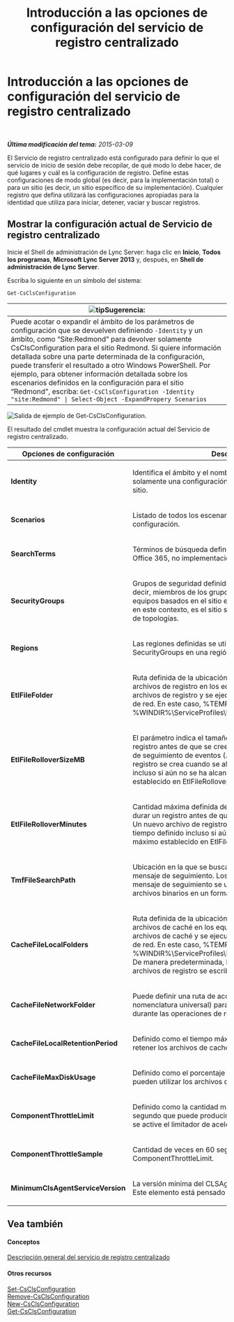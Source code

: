 ﻿---
title: Introducción a las opciones de configuración del servicio de registro centralizado
TOCTitle: Introducción a las opciones de configuración del servicio de registro centralizado
ms:assetid: 3c34e600-0b91-43dc-b4cc-90b6a70ee12e
ms:mtpsurl: https://technet.microsoft.com/es-es/library/JJ688029(v=OCS.15)
ms:contentKeyID: 49889049
ms.date: 01/07/2017
mtps_version: v=OCS.15
ms.translationtype: HT
---

# Introducción a las opciones de configuración del servicio de registro centralizado

 

_**Última modificación del tema:** 2015-03-09_

El Servicio de registro centralizado está configurado para definir lo que el servicio de inicio de sesión debe recopilar, de qué modo lo debe hacer, de qué lugares y cuál es la configuración de registro. Define estas configuraciones de modo global (es decir, para la implementación total) o para un sitio (es decir, un sitio específico de su implementación). Cualquier registro que defina utilizará las configuraciones apropiadas para la identidad que utiliza para iniciar, detener, vaciar y buscar registros.

## Mostrar la configuración actual de Servicio de registro centralizado

Inicie el Shell de administración de Lync Server: haga clic en **Inicio**, **Todos los programas**, **Microsoft Lync Server 2013** y, después, en **Shell de administración de Lync Server**.

Escriba lo siguiente en un símbolo del sistema:

    Get-CsClsConfiguration

<table>
<thead>
<tr class="header">
<th><img src="images/JJ205319.tip(OCS.15).gif" title="tip" alt="tip" />Sugerencia:</th>
</tr>
</thead>
<tbody>
<tr class="odd">
<td>Puede acotar o expandir el ámbito de los parámetros de configuración que se devuelven definiendo <code>-Identity</code> y un ámbito, como “Site:Redmond” para devolver solamente CsClsConfiguration para el sitio Redmond. Si quiere información detallada sobre una parte determinada de la configuración, puede transferir el resultado a otro Windows PowerShell. Por ejemplo, para obtener información detallada sobre los escenarios definidos en la configuración para el sitio “Redmond”, escriba: <code>Get-CsClsConfiguration -Identity &quot;site:Redmond&quot; | Select-Object -ExpandPropery Scenarios</code></td>
</tr>
</tbody>
</table>


![Salida de ejemplo de Get-CsClsConfiguration.](images/JJ688138.23f98ddc-fc48-499a-b6c5-752611f2a0b0(OCS.15).jpg "Salida de ejemplo de Get-CsClsConfiguration.")

El resultado del cmdlet muestra la configuración actual del Servicio de registro centralizado.


<table>
<colgroup>
<col style="width: 50%" />
<col style="width: 50%" />
</colgroup>
<thead>
<tr class="header">
<th>Opciones de configuración</th>
<th>Descripción</th>
</tr>
</thead>
<tbody>
<tr class="odd">
<td><p><strong>Identity</strong></p></td>
<td><p>Identifica el ámbito y el nombre de esta configuración. Hay solamente una configuración global y una configuración por sitio.</p></td>
</tr>
<tr class="even">
<td><p><strong>Scenarios</strong></p></td>
<td><p>Listado de todos los escenarios que se definen para esta configuración.</p></td>
</tr>
<tr class="odd">
<td><p><strong>SearchTerms</strong></p></td>
<td><p>Términos de búsqueda definidos para la configuración. Office 365, no implementaciones locales.</p></td>
</tr>
<tr class="even">
<td><p><strong>SecurityGroups</strong></p></td>
<td><p>Grupos de seguridad definidos que controlan quiénes (es decir, miembros de los grupos de seguridad) pueden ver equipos basados en el sitio en el que se encuentran. Sitio, en este contexto, es el sitio según se lo define en Generador de topologías.</p></td>
</tr>
<tr class="odd">
<td><p><strong>Regions</strong></p></td>
<td><p>Las regiones definidas se utilizan para reunir SecurityGroups en una región, por ejemplo EMEA.</p></td>
</tr>
<tr class="even">
<td><p><strong>EtlFileFolder</strong></p></td>
<td><p>Ruta definida de la ubicación en la que se escriben los archivos de registro en los equipos. CLSAgent escribe los archivos de registro y se ejecuta en el contexto del servicio de red. En este caso, %TEMP% se expande a %WINDIR%\ServiceProfiles\NetworkService\AppData\Local</p></td>
</tr>
<tr class="odd">
<td><p><strong>EtlFileRolloverSizeMB</strong></p></td>
<td><p>El parámetro indica el tamaño máximo del archivo de registro antes de que se cree un nuevo archivo de registro de seguimiento de eventos (.etl). Un nuevo archivo de registro se crea cuando se alcanza el tamaño definido incluso si aún no se ha alcanzado el tiempo máximo establecido en EtlFileRolloverMinutes.</p></td>
</tr>
<tr class="even">
<td><p><strong>EtlFileRolloverMinutes</strong></p></td>
<td><p>Cantidad máxima definida de tiempo, en minutos, que puede durar un registro antes de que se cree un nuevo archivo .etl. Un nuevo archivo de registro se crea cuando expira el tiempo definido incluso si aún no se ha alcanzado el tamaño máximo establecido en EtlFileRolloverSizeMB.</p></td>
</tr>
<tr class="odd">
<td><p><strong>TmfFileSearchPath</strong></p></td>
<td><p>Ubicación en la que se buscará archivos con formato de mensaje de seguimiento. Los archivos con formato de mensaje de seguimiento se utilizan para convertir los archivos binarios en un formato legible.</p></td>
</tr>
<tr class="even">
<td><p><strong>CacheFileLocalFolders</strong></p></td>
<td><p>Ruta definida de la ubicación en la que se escriben los archivos de caché en los equipos. CLSAgent escribe los archivos de caché y se ejecuta en el contexto del servicio de red. En este caso, %TEMP% se expande a %WINDIR%\ServiceProfiles\NetworkService\AppData\Local. De manera predeterminada, los archivos de caché y los archivos de registro se escriben en el mismo directorio.</p></td>
</tr>
<tr class="odd">
<td><p><strong>CacheFileNetworkFolder</strong></p></td>
<td><p>Puede definir una ruta de acceso UNC (convención de nomenclatura universal) para recibir los archivos de caché durante las operaciones de registro.</p></td>
</tr>
<tr class="even">
<td><p><strong>CacheFileLocalRetentionPeriod</strong></p></td>
<td><p>Definido como el tiempo máximo, en días, que se pueden retener los archivos de caché.</p></td>
</tr>
<tr class="odd">
<td><p><strong>CacheFileMaxDiskUsage</strong></p></td>
<td><p>Definido como el porcentaje de espacio en disco que pueden utilizar los archivos de caché.</p></td>
</tr>
<tr class="even">
<td><p><strong>ComponentThrottleLimit</strong></p></td>
<td><p>Definido como la cantidad máxima de seguimientos por segundo que puede producir un componente antes de que se active el limitador de aceleración automático.</p></td>
</tr>
<tr class="odd">
<td><p><strong>ComponentThrottleSample</strong></p></td>
<td><p>Cantidad de veces en 60 segundos que puede excederse el ComponentThrottleLimit.</p></td>
</tr>
<tr class="even">
<td><p><strong>MinimumClsAgentServiceVersion</strong></p></td>
<td><p>La versión mínima del CLSAgent que se permite ejecutar. Este elemento está pensado para Office 365.</p></td>
</tr>
</tbody>
</table>


## Vea también

#### Conceptos

[Descripción general del servicio de registro centralizado](lync-server-2013-overview-of-the-centralized-logging-service.md)  

#### Otros recursos

[Set-CsClsConfiguration](https://docs.microsoft.com/en-us/powershell/module/skype/Set-CsClsConfiguration)  
[Remove-CsClsConfiguration](https://docs.microsoft.com/en-us/powershell/module/skype/Remove-CsClsConfiguration)  
[New-CsClsConfiguration](https://docs.microsoft.com/en-us/powershell/module/skype/New-CsClsConfiguration)  
[Get-CsClsConfiguration](https://docs.microsoft.com/en-us/powershell/module/skype/Get-CsClsConfiguration)

